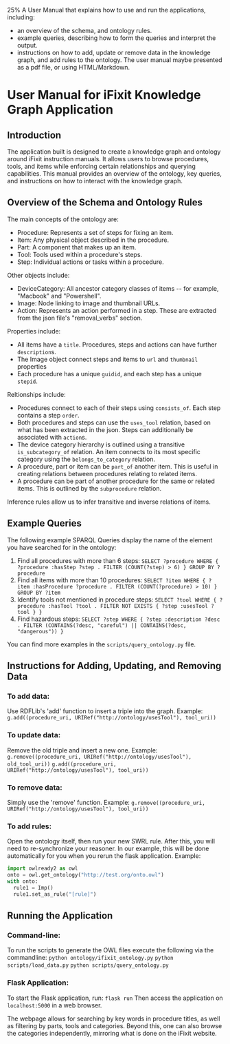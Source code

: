 25% A User Manual that explains how to use and run the applications, including: 
- an overview of the schema, and ontology rules.
- example queries, describing how to form the queries and interpret the output.
- instructions on how to add, update or remove data in the knowledge graph, and add rules to the ontology.
The user manual maybe presented as a pdf file, or using HTML/Markdown. 

# User Manual for iFixit Knowledge Graph Application
## Introduction
The application built is designed to create a knowledge graph and ontology around iFixit instruction manuals.  It allows users to browse procedures, tools, and items while enforcing certain relationships and querying capabilities. This manual provides an overview of the ontology, key queries, and instructions on how to interact with the knowledge graph.

## Overview of the Schema and Ontology Rules
The main concepts of the ontology are:
  - Procedure: Represents a set of steps for fixing an item.
  - Item: Any physical object described in the procedure.
  - Part: A component that makes up an item. 
  - Tool: Tools used within a procedure's steps.
  - Step: Individual actions or tasks within a procedure.

Other objects include:
  - DeviceCategory: All ancestor category classes of items -- for example, "Macbook" and "Powershell".
  - Image: Node linking to image and thumbnail URLs. 
  - Action: Represents an action performed in a step. These are extracted from the json file's "removal_verbs" section.

Properties include:
  - All items have a `title`. Procedures, steps and actions can have further `description`s.
  - The Image object connect steps and items to `url` and `thumbnail` properties 
  - Each procedure has a unique `guidid`, and each step has a unique `stepid`.

Reltionships include:
  - Procedures connect to each of their steps using `consists_of`. Each step contains a step `order`.
  - Both procedures and steps can use the `uses_tool` relation, based on what has been extracted in the json. Steps can additionally be associated with `action`s.
  - The device category hierarchy is outlined using a transitive `is_subcategory_of` relation. An item connects to its most specific category using the `belongs_to_category` relation.
  - A procedure, part or item can be `part_of` another item. This is useful in creating relations between procedures relating to related items.
  - A procedure can be part of another procedure for the same or related items. This is outlined by the `subprocedure` relation.

Inference rules allow us to infer transitive and inverse relations of items.

## Example Queries
The following example SPARQL Queries display the name of the element you have searched for in the ontology:
1. Find all procedures with more than 6 steps:
    `SELECT ?procedure WHERE { ?procedure :hasStep ?step . FILTER (COUNT(?step) > 6) } GROUP BY ?procedure`
2. Find all items with more than 10 procedures:
    `SELECT ?item WHERE { ?item :hasProcedure ?procedure . FILTER (COUNT(?procedure) > 10) } GROUP BY ?item`
3. Identify tools not mentioned in procedure steps:
    `SELECT ?tool WHERE { ?procedure :hasTool ?tool . FILTER NOT EXISTS { ?step :usesTool ?tool } }`
4. Find hazardous steps:
    `SELECT ?step WHERE { ?step :description ?desc . FILTER (CONTAINS(?desc, "careful") || CONTAINS(?desc, "dangerous")) }` 

You can find more examples in the `scripts/query_ontology.py` file.

## Instructions for Adding, Updating, and Removing Data
### To add data:
Use RDFLib's 'add' function to insert a triple into the graph.
Example: `g.add((procedure_uri, URIRef("http://ontology/usesTool"), tool_uri))`

### To update data:
Remove the old triple and insert a new one.
Example: 
`g.remove((procedure_uri, URIRef("http://ontology/usesTool"), old_tool_uri))`
`g.add((procedure_uri, URIRef("http://ontology/usesTool"), tool_uri))`

### To remove data:
Simply use the 'remove' function.
Example: `g.remove((procedure_uri, URIRef("http://ontology/usesTool"), tool_uri))`

### To add rules:
Open the ontology itself, then run your new SWRL rule. After this, you will need to re-synchronize your reasoner. In our example, this will be done automatically for you when you rerun the flask application.
Example:
```python
import owlready2 as owl
onto = owl.get_ontology("http://test.org/onto.owl")
with onto:
  rule1 = Imp()
  rule1.set_as_rule("[rule]")
```

## Running the Application
### Command-line:
To run the scripts to generate the OWL files execute the following via the commandline:
`python ontology/ifixit_ontology.py`
`python scripts/load_data.py`
`python scripts/query_ontology.py`

### Flask Application:
To start the Flask application, run:
`flask run`
Then access the application on `localhost:5000` in a web browser.    

The webpage allows for searching by key words in procedure titles, as well as filtering by parts, tools and categories. Beyond this, one can also browse the categories independently, mirroring what is done on the iFixit website.